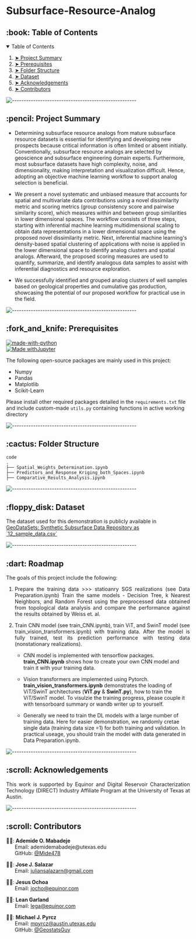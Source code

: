 # Subsurface-Resource-Analog

<!-- TABLE OF CONTENTS -->
<h2 id="table-of-contents"> :book: Table of Contents</h2>

<details open="open">
  <summary>Table of Contents</summary>
  <ol>
    <li><a href="#about-the-project"> ➤ Project Summary</a></li>
    <li><a href="#prerequisites"> ➤ Prerequisites</a></li>
    <li><a href="#folder-structure"> ➤ Folder Structure</a></li>
    <li><a href="#dataset"> ➤ Dataset</a></li>
    <li><a href="#acknowledgements"> ➤ Acknowledgements</a></li>
    <li><a href="#contributors"> ➤ Contributors</a></li>
  </ol>
</details>

![-----------------------------------------------------](https://raw.githubusercontent.com/andreasbm/readme/master/assets/lines/rainbow.png)

<!-- ABOUT THE PROJECT -->
<h2 id="about-the-project"> :pencil: Project Summary</h2>

<p align="justify"> 
 
* Determining subsurface resource analogs from mature subsurface resource datasets is essential for identifying and developing new prospects because critical information is often limited or absent initially. Conventionally, subsurface resource analogs are selected by geoscience and subsurface engineering domain experts. Furthermore, most subsurface datasets have high complexity, noise, and dimensionality, making interpretation and visualization difficult. Hence, adopting an objective machine learning workflow to support analog selection is beneficial. 

* We present a novel systematic and unbiased measure that accounts for spatial and multivariate data contributions using a novel dissimilarity metric and scoring metrics (group consistency score and pairwise similarity score), which measures within and between group similarities in lower dimensional spaces. The workflow consists of three steps, starting with inferential machine learning multidimensional scaling to obtain data representations in a lower dimensional space using the proposed novel dissimilarity metric. Next, inferential machine learning's density-based spatial clustering of applications with noise is applied in the lower dimensional space to identify analog clusters and spatial analogs. Afterward, the proposed scoring measures are used to quantify, summarize, and identify analogous data samples to assist with inferential diagnostics and resource exploration.

* We successfully identified and grouped analog clusters of well samples based on geological properties and cumulative gas production, showcasing the potential of our proposed workflow for practical use in the field.
</p>

![-----------------------------------------------------](https://raw.githubusercontent.com/andreasbm/readme/master/assets/lines/rainbow.png)

<!-- PREREQUISITES -->
<h2 id="prerequisites"> :fork_and_knife: Prerequisites</h2>

[![made-with-python](https://img.shields.io/badge/Made%20with-Python-1f425f.svg)](https://www.python.org/) <br>
[![Made withJupyter](https://img.shields.io/badge/Made%20with-Jupyter-orange?style=for-the-badge&logo=Jupyter)](https://jupyter.org/try) <br>

<!--This project is written in Python programming language. <br>-->
The following open-source packages are mainly used in this project:
* Numpy
* Pandas
* Matplotlib
* Scikit-Learn

Please install other required packages detailed in the `requirements.txt` file and include custom-made `utils.py` containing functions in active working directory

![-----------------------------------------------------](https://raw.githubusercontent.com/andreasbm/readme/master/assets/lines/rainbow.png)

<!-- :paw_prints:-->
<!-- FOLDER STRUCTURE -->
<h2 id="folder-structure"> :cactus: Folder Structure</h2>

    code
    .
    ├── Spatial_Weights_Determination.ipynb
    ├── Predictors_and_Response_Kriging_both_Spaces.ipynb
    ├── Comparative_Results_Analysis.ipynb  


![-----------------------------------------------------](https://raw.githubusercontent.com/andreasbm/readme/master/assets/lines/rainbow.png)
<!-- DATASET -->
<h2 id="dataset"> :floppy_disk: Dataset</h2>
<p> 
  The dataset used for this demonstration is publicly available in <a href="[https://github.com/GeostatsGuy](https://github.com/GeostatsGuy/GeoDataSets/blob/master/)"> GeoDataSets: Synthetic Subsurface Data Repository as `12_sample_data.csv` </a> 
  
</p>

![-----------------------------------------------------](https://raw.githubusercontent.com/andreasbm/readme/master/assets/lines/rainbow.png)

<!-- ROADMAP -->
<h2 id="roadmap"> :dart: Roadmap</h2>

<p align="justify"> 
  The goals of this project include the following:
<ol>
  <li>
    <p align="justify"> 
      Prepare the training data >>> statioanry SGS realizations (see Data Preparation.ipynb)
      Train the same models - Decision Tree, k Nearest Neighbors, and Random Forest using the preprocessed data obtained from topological data analysis and compare the
      performance against the results obtained by Weiss et. al.
    </p>
  </li>
  <li>
    <p align="justify"> 
      Train CNN model (see train_CNN.ipynb), train ViT, and SwinT model (see train_vision_transformers.ipynb) with training data. After the model is fully trained, test its prediction performance with testing data (nonstationary realizations).
    </p>
  </li>
<p align="justify">  
  
* CNN model is implemented with tensorflow packages. <b>train_CNN.ipynb</b> shows how to create your own CNN model and train it with your training data. 
      
* Vision transformers are implemented using Pytorch. <b>train_vision_transformers.ipynb</b> demonstrates the loading of ViT/SwinT architectures (<b>ViT.py</b> & <b>SwinT.py</b>), how to train the ViT/SwinT model. To visulzie the training progress, please couple it with tensorboard summary or wandb writer up to yourself.  
      
* Generally we need to train the DL models with a large number of training data. Here for easier demonstration, we randomly cretae single data (training data size =1) for both training and validation. In practical useage, you should train the model with data generated in Data Preparation.ipynb.
</p>
</ol>
</p>

![-----------------------------------------------------](https://raw.githubusercontent.com/andreasbm/readme/master/assets/lines/rainbow.png)

<!-- ACKNOWLEDGEMENTS -->
<h2 id="acknowledgements"> :scroll: Acknowledgements</h2>
<p align="justify"> 
This work is supported by Equinor and Digital Reservoir Characterization Technology (DIRECT) Industry Affiliate Program at the University of Texas at Austin.
</p>


![-----------------------------------------------------](https://raw.githubusercontent.com/andreasbm/readme/master/assets/lines/rainbow.png)

<!-- CONTRIBUTORS -->
<h2 id="contributors"> :scroll: Contributors</h2>

<p>  
  👩‍🎓: <b>Ademide O. Mabadeje</b> <br>
  &nbsp;&nbsp;&nbsp;&nbsp;&nbsp; Email: <a>ademidemabadeje@utexas.edu</a> <br>
  &nbsp;&nbsp;&nbsp;&nbsp;&nbsp; GitHub: <a href="https://github.com/Mide478">@Mide478</a> <br>
  
  👨‍💻: <b>Jose J. Salazar</b> <br>
  &nbsp;&nbsp;&nbsp;&nbsp;&nbsp; Email: <a>juliansalazarn@gmail.com</a> <br>
  
  👨‍💻: <b>Jesus Ochoa</b> <br>
  &nbsp;&nbsp;&nbsp;&nbsp;&nbsp; Email: <a>jocho@equinor.com</a> <br>

  👩‍🏫: <b>Lean Garland</b> <br>
  &nbsp;&nbsp;&nbsp;&nbsp;&nbsp; Email: <a>lega@equinor.com</a> <br>

  👨‍🏫: <b>Michael J. Pyrcz</b> <br>
  &nbsp;&nbsp;&nbsp;&nbsp;&nbsp; Email: <a>mpyrcz@austin.utexas.edu</a> <br>
  &nbsp;&nbsp;&nbsp;&nbsp;&nbsp; GitHub: <a href="https://github.com/GeostatsGuy">@GeostatsGuy</a> <br>
</p>
<br>
